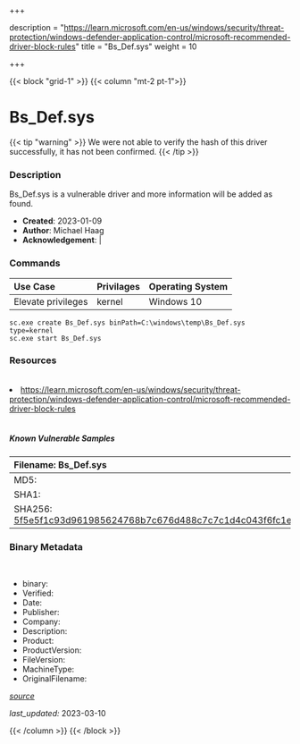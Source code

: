 +++

description = "https://learn.microsoft.com/en-us/windows/security/threat-protection/windows-defender-application-control/microsoft-recommended-driver-block-rules"
title = "Bs_Def.sys"
weight = 10

+++


{{< block "grid-1" >}}
{{< column "mt-2 pt-1">}}




# Bs_Def.sys 


{{< tip "warning" >}}
We were not able to verify the hash of this driver successfully, it has not been confirmed.
{{< /tip >}}




### Description


Bs_Def.sys is a vulnerable driver and more information will be added as found.


- **Created**: 2023-01-09
- **Author**: Michael Haag
- **Acknowledgement**:  | [](https://twitter.com/)

### Commands

| Use Case | Privilages | Operating System | 
|:---- | ---- | ---- |
| Elevate privileges | kernel | Windows 10 |

```
sc.exe create Bs_Def.sys binPath=C:\windows\temp\Bs_Def.sys type=kernel
sc.exe start Bs_Def.sys
```

### Resources
<br>


<li><a href=" https://learn.microsoft.com/en-us/windows/security/threat-protection/windows-defender-application-control/microsoft-recommended-driver-block-rules"> https://learn.microsoft.com/en-us/windows/security/threat-protection/windows-defender-application-control/microsoft-recommended-driver-block-rules</a></li>


<br>


##### Known Vulnerable Samples

| Filename: Bs_Def.sys |
|:---- |
|MD5: <a href="https://www.virustotal.com/gui/file/{&#39;Filename&#39;: &#39;Bs_Def.sys&#39;, &#39;MD5&#39;: &#39;&#39;, &#39;SHA1&#39;: &#39;&#39;, &#39;SHA256&#39;: &#39;5f5e5f1c93d961985624768b7c676d488c7c7c1d4c043f6fc1ea1904fefb75be&#39;}"></a>|
|SHA1: <a href="https://www.virustotal.com/gui/file/{&#39;Filename&#39;: &#39;Bs_Def.sys&#39;, &#39;MD5&#39;: &#39;&#39;, &#39;SHA1&#39;: &#39;&#39;, &#39;SHA256&#39;: &#39;5f5e5f1c93d961985624768b7c676d488c7c7c1d4c043f6fc1ea1904fefb75be&#39;}"></a>|
|SHA256: <a href="https://www.virustotal.com/gui/file/{&#39;Filename&#39;: &#39;Bs_Def.sys&#39;, &#39;MD5&#39;: &#39;&#39;, &#39;SHA1&#39;: &#39;&#39;, &#39;SHA256&#39;: &#39;5f5e5f1c93d961985624768b7c676d488c7c7c1d4c043f6fc1ea1904fefb75be&#39;}">5f5e5f1c93d961985624768b7c676d488c7c7c1d4c043f6fc1ea1904fefb75be</a>|




### Binary Metadata
<br>

- binary: 
- Verified: 
- Date: 
- Publisher: 
- Company: 
- Description: 
- Product: 
- ProductVersion: 
- FileVersion: 
- MachineType: 
- OriginalFilename: 

[*source*](https://github.com/magicsword-io/LOLDrivers/tree/main/yaml/bs_def.sys.yml)

*last_updated:* 2023-03-10


{{< /column >}}
{{< /block >}}
